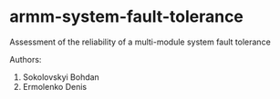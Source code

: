 # armm-system-fault-tolerance
Assessment of the reliability of a multi-module system fault tolerance

Authors:
1. Sokolovskyi Bohdan
2. Ermolenko Denis
